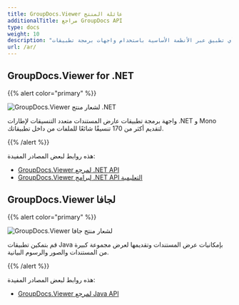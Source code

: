 ```yaml
---
title: GroupDocs.Viewer عائلة المنتج
additionalTitle: مراجع GroupDocs API
type: docs
weight: 10
description: "يمكنك تسريع وتبسيط عرض المستندات أو الصور في أي تطبيق عبر الأنظمة الأساسية باستخدام واجهات برمجة تطبيقات GroupDocs.Viewer API لـ .NET و Java"
url: /ar/
---
```


## GroupDocs.Viewer for .NET

{{% alert color="primary" %}} 

![GroupDocs.Viewer لشعار منتج .NET](../gdocs_net.png)

واجهة برمجة تطبيقات عارض المستندات متعدد التنسيقات لإطارات .NET و Mono لتقديم أكثر من 170 تنسيقًا شائعًا للملفات من داخل تطبيقاتك.

{{% /alert %}} 

هذه روابط لبعض المصادر المفيدة:

- [GroupDocs.Viewer لمرجع .NET API](/viewer/ar/net/)
- [GroupDocs.Viewer لبرامج .NET API التعليمية](/tutorials/viewer/ar/net/)


## GroupDocs.Viewer لجافا

{{% alert color="primary" %}}

![GroupDocs.Viewer لشعار منتج جافا](../gdocs_java.png)

قم بتمكين تطبيقات Java بإمكانيات عرض المستندات وتقديمها لعرض مجموعة كبيرة من المستندات والصور والرسوم البيانية.

{{% /alert %}}

هذه روابط لبعض المصادر المفيدة:

- [GroupDocs.Viewer لمرجع Java API](/viewer/java/)
